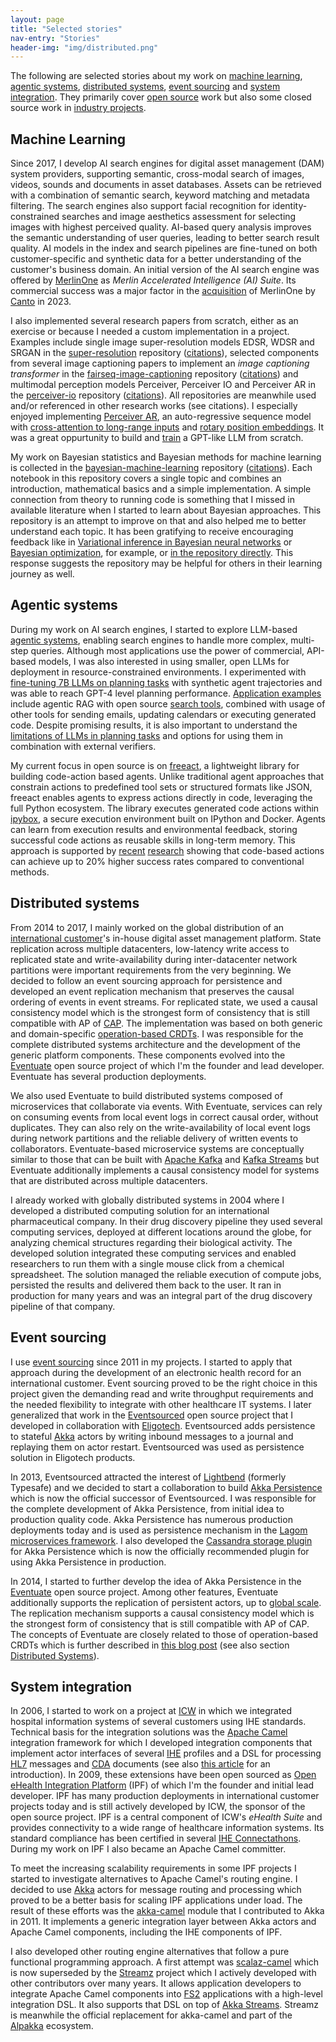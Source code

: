 ```yaml
---
layout: page
title: "Selected stories"
nav-entry: "Stories"
header-img: "img/distributed.png"
---
```


The following are selected stories about my work on [machine learning](#machine-learning), [agentic systems](#agentic-systems), [distributed systems](#distributed-systems), [event sourcing](#event-sourcing) and [system integration](#system-integration). They primarily cover [open source](/open-source/) work but also some closed source work in [industry projects](/industry/).

## Machine Learning

Since 2017, I develop AI search engines for digital asset management (DAM) system providers, supporting semantic, cross-modal search of images, videos, sounds and documents in asset databases. Assets can be retrieved with a combination of semantic search, keyword matching and metadata filtering. The search engines also support facial recognition for identity-constrained searches and image aesthetics assessment for selecting images with highest perceived quality. AI-based query analysis improves the semantic understanding of user queries, leading to better search result quality. AI models in the index and search pipelines are fine-tuned on both customer-specific and synthetic data for a better understanding of the customer's business domain. An initial version of the AI search engine was offered by [MerlinOne](https://merlinone.com/) as *Merlin Accelerated Intelligence (AI) Suite*. Its commercial success was a major factor in the [acquisition](https://www.canto.com/press-releases/canto-merlinone/) of MerlinOne by [Canto](https://www.canto.com/) in 2023.

I also implemented several research papers from scratch, either as an exercise or because I needed a custom implementation in a project. Examples include single image super-resolution models EDSR, WDSR and SRGAN in the [super-resolution](https://github.com/krasserm/super-resolution) repository ([citations](https://scholar.google.com/scholar?q=%22github.com%2Fkrasserm%2Fsuper-resolution%22+OR+%22krasserm.github.io%2F2019%2F09%2F04%2Fsuper-resolution%22)), selected components from several image captioning papers to implement an *image captioning transformer* in the [fairseq-image-captioning](https://github.com/krasserm/fairseq-image-captioning) repository ([citations](https://scholar.google.com/scholar?q=%22https%3A%2F%2Fgithub.com%2Fkrasserm%2Ffairseq-image-captioning%22)) and multimodal perception models Perceiver, Perceiver IO and Perceiver AR in the [perceiver-io](https://github.com/krasserm/perceiver-io) repository ([citations](https://scholar.google.com/scholar?q=%22https%3A%2F%2Fgithub.com%2Fkrasserm%2Fperceiver-io%22)). All repositories are meanwhile used and/or referenced in other research works (see citations). I especially enjoyed implementing [Perceiver AR](https://arxiv.org/abs/2202.07765), an auto-regressive sequence model with [cross-attention to long-range inputs](/2023/01/23/scaling-perceiver-ar/#perceiver-ar) and [rotary position embeddings](/2022/12/13/rotary-position-embedding/). It was a great oppurtunity to build and [train](https://github.com/krasserm/perceiver-io/blob/main/docs/training-examples.md#perceiver-ar) a GPT-like LLM from scratch.

My work on Bayesian statistics and Bayesian methods for machine learning is collected in the [bayesian-machine-learning](https://github.com/krasserm/bayesian-machine-learning) repository ([citations](https://scholar.google.com/scholar?q=%22krasserm%2Fbayesian-machine-learning%22+OR+%22krasserm.github.io%2F2018%2F03%2F21%2Fbayesian-optimization%22+OR+%22krasserm.github.io%2F2019%2F03%2F14%2Fbayesian-neural-networks%22+OR+%22krasserm.github.io%2F2020%2F11%2F04%2Fgaussian-processes%22)). Each notebook in this repository covers a single topic and combines an introduction, mathematical basics and a simple implementation. A simple connection from theory to running code is something that I missed in available literature when I started to learn about Bayesian approaches. This repository is an attempt to improve on that and also helped me to better understand each topic. It has been gratifying to receive encouraging feedback like in [Variational inference in Bayesian neural networks](/2019/03/14/bayesian-neural-networks/) or [Bayesian optimization](/2018/03/21/bayesian-optimization/), for example, or [in the repository directly](https://github.com/krasserm/bayesian-machine-learning/issues/2). This response suggests the repository may be helpful for others in their learning journey as well.

## Agentic systems

During my work on AI search engines, I started to explore LLM-based [agentic systems](https://www.deeplearning.ai/the-batch/welcoming-diverse-approaches-keeps-machine-learning-strong/), enabling search engines to handle more complex, multi-step queries. Although most applications use the power of commercial, API-based models, I was also interested in using smaller, open LLMs for deployment in resource-constrained environments. I experimented with [fine-tuning 7B LLMs on planning tasks](/2024/05/31/planner-fine-tuning/) with synthetic agent trajectories and was able to reach GPT-4 level planning performance. [Application examples](/2024/05/31/planner-fine-tuning/#real-environment) include agentic RAG with open source [search tools](https://github.com/krasserm/bot-with-plan/tree/master/gba/tools/search#search-tools), combined with usage of other tools for sending emails, updating calendars or executing generated code. Despite promising results, it is also important to understand the [limitations of LLMs in planning tasks](https://arxiv.org/abs/2402.01817) and options for using them in combination with external verifiers.

My current focus in open source is on [freeact](https://github.com/gradion-ai/freeact), a lightweight library for building code-action based agents. Unlike traditional agent approaches that constrain actions to predefined tool sets or structured formats like JSON, freeact enables agents to express actions directly in code, leveraging the full Python ecosystem. The library executes generated code actions within [ipybox](https://github.com/gradion-ai/ipybox), a secure execution environment built on IPython and Docker. Agents can learn from execution results and environmental feedback, storing successful code actions as reusable skills in long-term memory. This approach is supported by [recent](https://arxiv.org/abs/2402.01030) [research](https://arxiv.org/abs/2411.01747) showing that code-based actions can achieve up to 20% higher success rates compared to conventional methods. 

## Distributed systems

From 2014 to 2017, I mainly worked on the global distribution of an [international customer](https://www.redbullmediahouse.com/)'s in-house digital asset management platform. State replication across multiple datacenters, low-latency write access to replicated state and write-availability during inter-datacenter network partitions were important requirements from the very beginning. We decided to follow an event sourcing approach for persistence and developed an event replication mechanism that preserves the causal ordering of events in event streams. For replicated state, we used a causal consistency model which is the strongest form of consistency that is still compatible with AP of [CAP](https://de.wikipedia.org/wiki/CAP-Theorem). The implementation was based on both generic and domain-specific [operation-based CRDTs](/2016/10/19/operation-based-crdt-framework/). I was responsible for the complete distributed systems architecture and the development of the generic platform components. These components evolved into the [Eventuate](https://github.com/RBMHTechnology/eventuate) open source project of which I'm the founder and lead developer. Eventuate has several production deployments.

We also used Eventuate to build distributed systems composed of microservices that collaborate via events. With Eventuate, services can rely on consuming events from local event logs in correct causal order, without duplicates. They can also rely on the write-availability of local event logs during network partitions and the reliable delivery of written events to collaborators. Eventuate-based microservice systems are conceptually similar to those that can be built with [Apache Kafka](http://kafka.apache.org/) and [Kafka Streams](http://kafka.apache.org/10/documentation/streams/) but Eventuate additionally implements a causal consistency model for systems that are distributed across multiple datacenters.

I already worked with globally distributed systems in 2004 where I developed a distributed computing solution for an international pharmaceutical company. In their drug discovery pipeline they used several computing services, deployed at different locations around the globe, for analyzing chemical structures regarding their biological activity. The developed solution integrated these computing services and enabled researchers to run them with a single mouse click from a chemical spreadsheet. The solution managed the reliable execution of compute jobs, persisted the results and delivered them back to the user. It ran in production for many years and was an integral part of the drug discovery pipeline of that company.

## Event sourcing

I use [event sourcing](https://martinfowler.com/eaaDev/EventSourcing.html) since 2011 in my projects. I started to apply that approach during the development of an electronic health record for an international customer. Event sourcing proved to be the right choice in this project given the demanding read and write throughput requirements and the needed flexibility to integrate with other healthcare IT systems. I later generalized that work in the [Eventsourced](https://github.com/eligosource/eventsourced) open source project that I developed in collaboration with [Eligotech](http://www.eligotech.com/). Eventsourced adds persistence to stateful [Akka](https://akka.io/) actors by writing inbound messages to a journal and replaying them on actor restart. Eventsourced was used as persistence solution in Eligotech products.

In 2013, Eventsourced attracted the interest of [Lightbend](https://www.lightbend.com/) (formerly Typesafe) and we decided to start a collaboration to build [Akka Persistence](https://doc.akka.io/docs/akka/current/persistence.html) which is now the official successor of Eventsourced. I was responsible for the complete development of Akka Persistence, from initial idea to production quality code. Akka Persistence has numerous production deployments today and is used as persistence mechanism in the [Lagom microservices framework](https://www.lagomframework.com/). I also developed the [Cassandra storage plugin](https://github.com/akka/akka-persistence-cassandra) for Akka Persistence which is now the officially recommended plugin for using Akka Persistence in production.

In 2014, I started to further develop the idea of Akka Persistence in the [Eventuate](https://github.com/RBMHTechnology/eventuate) open source project. Among other features, Eventuate additionally supports the replication of persistent actors, up to [global scale](/2015/01/13/event-sourcing-at-global-scale/). The replication mechanism supports a causal consistency model which is the strongest form of consistency that is still compatible with AP of CAP. The concepts of Eventuate are closely related to those of operation-based CRDTs which is further described in [this blog post](/2016/10/19/operation-based-crdt-framework/) (see also section [Distributed Systems](#distributed-systems)).

## System integration

In 2006, I started to work on a project at [ICW](https://icw-global.com/) in which we integrated hospital information systems of several customers using IHE standards. Technical basis for the integration solutions was the [Apache Camel](http://camel.apache.org/) integration framework for which I developed integration components that implement actor interfaces of several [IHE](https://www.ihe.net/) profiles and a DSL for processing  [HL7](http://www.hl7.org/) messages and [CDA](http://hl7.de/themen/hl7-cda-clinical-document-architecture/) documents (see also [this article](https://dzone.com/articles/introduction-open-ehealth) for an introduction). In 2009, these extensions have been open sourced as [Open eHealth Integration Platform](http://oehf.github.io/ipf/) (IPF) of which I'm the founder and initial lead developer. IPF has many production deployments in international customer projects today and is still actively developed by ICW, the sponsor of the open source project. IPF is a central component of ICW's *eHealth Suite* and provides connectivity to a wide range of healthcare information systems. Its standard compliance has been certified in several [IHE Connectathons](https://www.ihe.net/connectathon.aspx). During my work on IPF I also became an Apache Camel committer.

To meet the increasing scalability requirements in some IPF projects I started to investigate alternatives to Apache Camel's routing engine. I decided to use [Akka](https://akka.io/) actors for message routing and processing which proved to be a better basis for scaling IPF applications under load. The result of these efforts was the [akka-camel](https://doc.akka.io/docs/akka/2.5.4/scala/camel.html) module that I contributed to Akka in 2011. It implements a generic integration layer between Akka actors and Apache Camel components, including the IHE components of IPF.

I also developed other routing engine alternatives that follow a pure functional programming approach. A first attempt was [scalaz-camel](https://github.com/krasserm/scalaz-camel) which is now superseded by the [Streamz](https://github.com/krasserm/streamz) project which I actively developed with other contributors over many years. It allows application developers to integrate Apache Camel components into [FS2](https://github.com/functional-streams-for-scala/fs2) applications with a high-level integration DSL. It also supports that DSL on top of [Akka Streams](https://doc.akka.io/docs/akka/current/stream/index.html). Streamz is meanwhile the official replacement for akka-camel and part of the [Alpakka](https://github.com/akka/alpakka) ecosystem.
